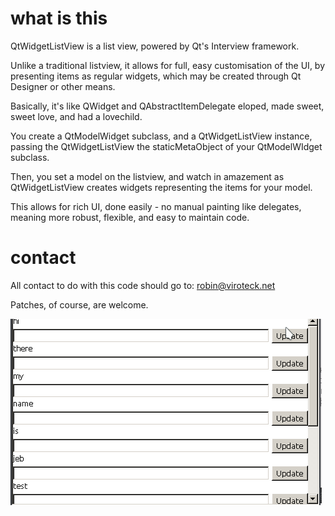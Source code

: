 what is this
============

QtWidgetListView is a list view, powered by Qt's Interview framework.

Unlike a traditional listview, it allows for full, easy customisation of the UI, by presenting items as regular widgets, which may be created through Qt Designer or other means.

Basically, it's like QWidget and QAbstractItemDelegate eloped, made sweet, sweet love, and had a lovechild.

You create a QtModelWidget subclass, and a QtWidgetListView instance, passing the QtWidgetListView the staticMetaObject of your QtModelWIdget subclass.

Then, you set a model on the listview, and watch in amazement as QtWidgetListView creates widgets representing the items for your model.

This allows for rich UI, done easily - no manual painting like delegates, meaning more robust, flexible, and easy to maintain code.

contact
=======

All contact to do with this code should go to:
 robin@viroteck.net

Patches, of course, are welcome.


![1](.//1.gif)

